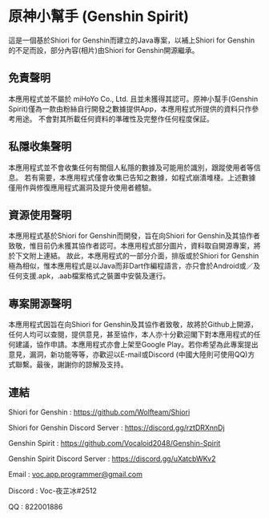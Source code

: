 # 原神小幫手 (Genshin Spirit)
這是一個基於Shiori for Genshin而建立的Java專案，以補上Shiori for Genshin的不足而設，部分內容(相片)由Shiori for Genshin開源繼承。

## 免責聲明
本應用程式並不屬於 miHoYo Co., Ltd. 且並未獲得其認可。原神小幫手(Genshin Spirit)僅為一款由粉絲自行開發之數據提供App，本應用程式所提供的資料只作參考用途。 不會對其所載任何資料的準確性及完整作任何程度保証。

## 私隱收集聲明
本應用程式並不會收集任何有關個人私隱的數據及可能用於識別，跟蹤使用者等信息。 若有需要，本應用程式僅會收集已告知之數據，如程式崩潰堆棧。上述數據僅用作與修復應用程式漏洞及提升使用者體驗。

## 資源使用聲明
本應用程式基於Shiori for Genshin而開發，旨在向Shiori for Genshin及其協作者致敬，惟目前仍未獲其協作者認可。本應用程式部分圖片，資料取自開源專案，將於下文附上連結。
故此，本應用程式的一部分介面，排版或於Shiori for Genshin極為相似，惟本應用程式是以Java而非Dart作編程語言，亦只會於Android或／及任何支援.apk，.aab檔案格式之裝置中安裝及運行。

## 專案開源聲明
本應用程式因旨在向Shiori for Genshin及其協作者致敬，故將於Github上開源，任何人均可以查閱，提供意見，甚至協作，本人亦十分歡迎閣下對本應用程式的任何建議，協作申請。本應用程式亦會上架至Google Play。若你希望為此專案提出意見，漏洞，新功能等等，亦歡迎以E-mail或Discord (中國大陸則可使用QQ)方式聯繫。最後，謝謝你的諒解及支持。

## 連結
Shiori for Genshin : https://github.com/Wolfteam/Shiori

Shiori for Genshin Discord Server : https://discord.gg/rztDRXnnDj

Genshin Spirit : https://github.com/Vocaloid2048/Genshin-Spirit

Genshin Spirit Discord Server : https://discord.gg/uXatcbWKv2

Email : voc.app.programmer@gmail.com

Discord : Voc-夜芷冰#2512

QQ : 822001886

